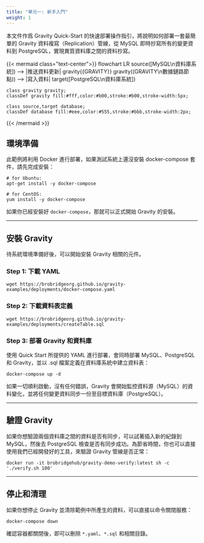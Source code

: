 ```yaml
---
title: "單元一: 新手入門"
weight: 1
---
```


本文件作爲 Gravity Quick-Start 的快速部署操作指引，將說明如何部署一套最簡單的 Gravity 資料複寫（Replication）管線，從 MySQL 即時抄寫所有的變更資料到 PostgreSQL，實現異質資料庫之間的資料抄寫。

{{< mermaid class="text-center">}}
flowchart LR
	source([MySQL\n資料庫系統]) --> |推送資料更新| gravity{{GRAVITY}}
	gravity((GRAVITY\n數據鏈路節點)) --> |寫入資料| target([PostgreSQL\n資料庫系統])

	class gravity gravity;
	classDef gravity fill:#fff,color:#b00,stroke:#b00,stroke-width:5px;

	class source,target database;
	classDef database fill:#eee,color:#555,stroke:#bbb,stroke-width:2px;
{{< /mermaid >}}

## 環境準備

此範例將利用 Docker 進行部署，如果測試系統上還沒安裝 docker-compose 套件，請先完成安裝：

```shell
# for Ubuntu:
apt-get install -y docker-compose

# for CentOS:
yum install -y docker-compose
```

如果你已經安裝好 `docker-compose`，那就可以正式開始 Gravity 的安裝。

---

## 安裝 Gravity

待系統環境準備好後，可以開始安裝 Gravity 相關的元件。

### Step 1: 下載 YAML

```shell
wget https://brobridgeorg.github.io/gravity-examples/deployments/docker-compose.yaml
```

### Step 2: 下載資料表定義

```shell
wget https://brobridgeorg.github.io/gravity-examples/deployments/createTable.sql
```

### Step 3: 部署 Gravity 和資料庫

使用 Quick Start 所提供的 YAML 進行部署，會同時部署 MySQL、PostgreSQL 和 Gravity，並以 .sql 檔案定義在資料庫系統中建立資料表：

```shell
docker-compose up -d
```

如果一切順利啟動，沒有任何錯誤，Gravity 會開始監控資料源（MySQL）的資料變化，並將任何變更資料同步一份至目標資料庫（PostgreSQL）。

---

## 驗證 Gravity

如果你想驗證兩個資料庫之間的資料是否有同步，可以試著插入新的紀錄到 MySQL，然後去 PostgreSQL 檢查是否有同步成功。為節省時間，你也可以直接使用我們已經開發好的工具，來驗證 Gravity 管線是否正常：

```shell
docker run -it brobridgehub/gravity-demo-verify:latest sh -c './verify.sh 100'
```

---

## 停止和清理

如果你想停止 Gravity 並清除範例中所產生的資料，可以直接以命令關閉服務：

```shell
docker-compose down
```

確認容器都關閉後，即可以刪除 `*.yaml`、`*.sql` 和相關目錄。
